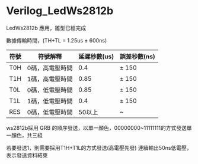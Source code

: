 # Verilog_LedWs2812b
LedWs2812b 應用，雛型已經完成

數據傳輸時間，(TH+TL = 1.25us ± 600ns)

|  符號   | 符號解釋  | 延遲秒數(us) | 誤差秒數(ns)
|  ----  | ----  | ----  | ----  |
| T0H | 0碼，高電壓時間 | 0.4 |  ± 150
| T1H | 1碼，高電壓時間 | 0.85 |  ± 150
| T0L | 0碼，低電壓時間 | 0.85 |   ± 150
| T1L | 1碼，低電壓時間 | 0.4  |  ± 150
| RES | 0碼，低電壓時間 | 50以上 | ~

ws2812b採用 GRB 的順序發送，以單一顏色，00000000~11111111的方式發送單一顏色，共三組

若要發送1，則需要採用T1H+T1L的方式發送(高電壓先發)
連續輸出50ns低電壓，表示發送資料結束
